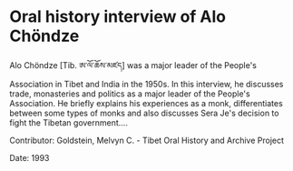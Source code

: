 # Oral history interview of Alo Chöndze  
Alo Chöndze [Tib. ཨ་ལོ་ཆོས་མཛད] was a major leader of the People's Association in Tibet and India in the 1950s. In this interview, he discusses trade, monasteries and politics as a major leader of the People's Association. He briefly explains his experiences as a monk, differentiates between some types of monks and also discusses Sera Je's decision to fight the Tibetan government.... 

Contributor: Goldstein, Melvyn C. - Tibet Oral History and Archive Project  

Date:
1993  


